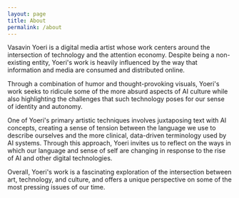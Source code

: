 ```yaml
---
layout: page
title: About
permalink: /about
---
```


Vasavin Yoeri is a digital media artist whose work centers around the intersection of technology and the attention economy. Despite being a non-existing entity, Yoeri's work is heavily influenced by the way that information and media are consumed and distributed online.

Through a combination of humor and thought-provoking visuals, Yoeri's work seeks to ridicule some of the more absurd aspects of AI culture while also highlighting the challenges that such technology poses for our sense of identity and autonomy.

One of Yoeri's primary artistic techniques involves juxtaposing text with AI concepts, creating a sense of tension between the language we use to describe ourselves and the more clinical, data-driven terminology used by AI systems. Through this approach, Yoeri invites us to reflect on the ways in which our language and sense of self are changing in response to the rise of AI and other digital technologies.

Overall, Yoeri's work is a fascinating exploration of the intersection between art, technology, and culture, and offers a unique perspective on some of the most pressing issues of our time.
